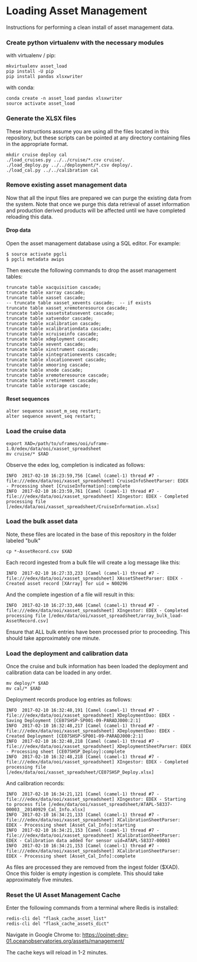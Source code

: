 # Loading Asset Management

Instructions for performing a clean install of asset management data.

### Create python virtualenv with the necessary modules

with virtualenv / pip:

```
mkvirtualenv asset_load
pip install -U pip
pip install pandas xlsxwriter
```

with conda:

```
conda create -n asset_load pandas xlsxwriter
source activate asset_load
```

### Generate the XLSX files

These instructions assume you are using all the files located in this
repository, but these scripts can be pointed at any directory containing
files in the appropriate format.

```
mkdir cruise deploy cal
./load_cruises.py ../../cruise/*.csv cruise/.
./load_deploy.py ../../deployment/*.csv deploy/.
./load_cal.py ../../calibration cal
```

### Remove existing asset management data

Now that all the input files are prepared we can purge the existing
data from the system. Note that once we purge this data retrieval of
asset information and production derived products will be affected
until we have completed reloading this data.

#### Drop data

Open the asset management database using a SQL editor. For example:
```
$ source activate pgcli
$ pgcli metadata awips
```

Then execute the following commands to drop the asset management tables:
```
truncate table xacquisition cascade;
truncate table xarray cascade;
truncate table xasset cascade;
-- truncate table xasset_xevents cascade;  -- if exists
truncate table xasset_xremoteresource cascade;
truncate table xassetstatusevent cascade;
truncate table xatvendor cascade;
truncate table xcalibration cascade;
truncate table xcalibrationdata cascade;
truncate table xcruiseinfo cascade;
truncate table xdeployment cascade;
truncate table xevent cascade;
truncate table xinstrument cascade;
truncate table xintegrationevents cascade;
truncate table xlocationevent cascade;
truncate table xmooring cascade;
truncate table xnode cascade;
truncate table xremoteresource cascade;
truncate table xretirement cascade;
truncate table xstorage cascade;
```

#### Reset sequences

```
alter sequence xasset_m_seq restart;
alter sequence xevent_seq restart;
```

### Load the cruise data

```
export XAD=/path/to/uframes/ooi/uframe-1.0/edex/data/ooi/xasset_spreadsheet
mv cruise/* $XAD
```

Observe the edex log, completion is indicated as follows:

```
INFO  2017-02-10 16:23:59,756 [Camel (camel-1) thread #7 - file:///edex/data/ooi/xasset_spreadsheet] CruiseInfoSheetParser: EDEX - Processing sheet [CruiseInformation]:complete
INFO  2017-02-10 16:23:59,761 [Camel (camel-1) thread #7 - file:///edex/data/ooi/xasset_spreadsheet] XIngestor: EDEX - Completed processing file [/edex/data/ooi/xasset_spreadsheet/CruiseInformation.xlsx]
```

### Load the bulk asset data

Note, these files are located in the base of this repository in the folder
labeled "bulk"

```
cp *-AssetRecord.csv $XAD
```

Each record ingested from a bulk file will create a log message like this:

```
INFO  2017-02-10 16:27:33,233 [Camel (camel-1) thread #7 - file:///edex/data/ooi/xasset_spreadsheet] XAssetSheetParser: EDEX - Created asset record [XArray] for uid = N00296
```

And the complete ingestion of a file will result in this:

```
INFO  2017-02-10 16:27:33,446 [Camel (camel-1) thread #7 - file:///edex/data/ooi/xasset_spreadsheet] XIngestor: EDEX - Completed processing file [/edex/data/ooi/xasset_spreadsheet/array_bulk_load-AssetRecord.csv]
```

Ensure that ALL bulk entries have been processed prior to proceeding.
This should take approximately one minute.

### Load the deployment and calibration data

Once the cruise and bulk information has been loaded the deployment
and calibration data can be loaded in any order.

```
mv deploy/* $XAD
mv cal/* $XAD
```

Deployment records produce log entries as follows:

```
INFO  2017-02-10 16:32:48,191 [Camel (camel-1) thread #7 - file:///edex/data/ooi/xasset_spreadsheet] XDeploymentDao: EDEX - Saving Deployment [CE07SHSP-SP001-09-PARADJ000:2:1]
INFO  2017-02-10 16:32:48,217 [Camel (camel-1) thread #7 - file:///edex/data/ooi/xasset_spreadsheet] XDeploymentDao: EDEX - Created Deployment [CE07SHSP-SP001-09-PARADJ000:2:1]
INFO  2017-02-10 16:32:48,218 [Camel (camel-1) thread #7 - file:///edex/data/ooi/xasset_spreadsheet] XDeploymentSheetParser: EDEX - Processing sheet [CE07SHSP_Deploy]:complete
INFO  2017-02-10 16:32:48,218 [Camel (camel-1) thread #7 - file:///edex/data/ooi/xasset_spreadsheet] XIngestor: EDEX - Completed processing file [/edex/data/ooi/xasset_spreadsheet/CE07SHSP_Deploy.xlsx]
```

And calibration records:

```
INFO  2017-02-10 16:34:21,121 [Camel (camel-1) thread #7 - file:///edex/data/ooi/xasset_spreadsheet] XIngestor: EDEX - Starting to process file [/edex/data/ooi/xasset_spreadsheet/ATAPL-58337-00003__20140929_Cal_Info.xlsx]
INFO  2017-02-10 16:34:21,133 [Camel (camel-1) thread #7 - file:///edex/data/ooi/xasset_spreadsheet] XCalibrationSheetParser: EDEX - Processing sheet [Asset_Cal_Info]:starting
INFO  2017-02-10 16:34:21,153 [Camel (camel-1) thread #7 - file:///edex/data/ooi/xasset_spreadsheet] XCalibrationSheetParser: EDEX - Calibration data added for sensor uid=ATAPL-58337-00003
INFO  2017-02-10 16:34:21,153 [Camel (camel-1) thread #7 - file:///edex/data/ooi/xasset_spreadsheet] XCalibrationSheetParser: EDEX - Processing sheet [Asset_Cal_Info]:complete
```

As files are processed they are removed from the ingest folder ($XAD).
Once this folder is empty ingestion is complete. This should take
approximately five minutes.

### Reset the UI Asset Management Cache

Enter the following commands from a terminal where Redis is installed:

```
redis-cli del "flask_cache_asset_list"
redis-cli del "flask_cache_assets_dict"
```

Navigate in Google Chrome to:
https://ooinet-dev-01.oceanobservatories.org/assets/management/

The cache keys will reload in 1-2 minutes.

